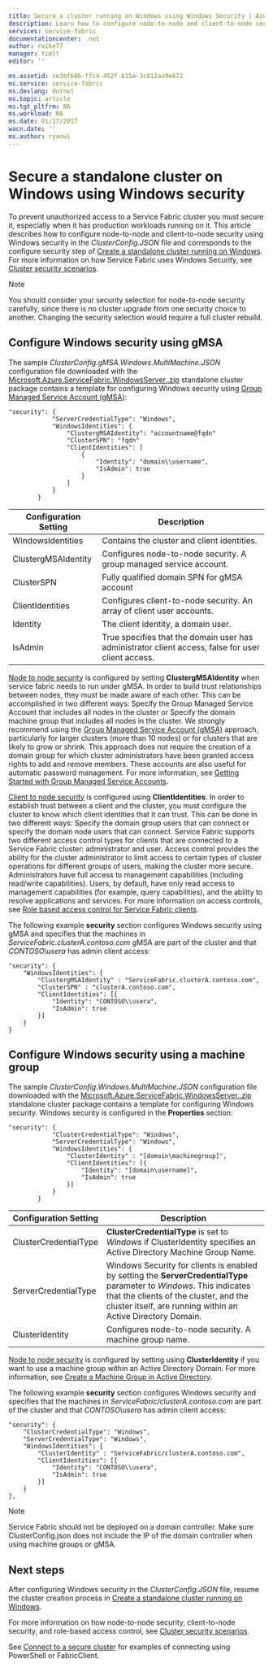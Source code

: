 ```yaml
---
title: Secure a cluster running on Windows using Windows Security | Azure
description: Learn how to configure node-to-node and client-to-node security on a standalone cluster running on Windows using Windows Security.
services: service-fabric
documentationcenter: .net
author: rwike77
manager: timlt
editor: ''

ms.assetid: ce3bf686-ffc4-452f-b15a-3c812aa9e672
ms.service: service-fabric
ms.devlang: dotnet
ms.topic: article
ms.tgt_pltfrm: NA
ms.workload: NA
ms.date: 01/17/2017
wacn.date: ''
ms.author: ryanwi
---
```


# Secure a standalone cluster on Windows using Windows security

To prevent unauthorized access to a Service Fabric cluster you must secure it, especially when it has production workloads running on it. This article describes how to configure node-to-node and client-to-node security using Windows security in the *ClusterConfig.JSON* file and corresponds to the configure security step of [Create a standalone cluster running on Windows](./service-fabric-cluster-creation-for-windows-server.md). For more information on how Service Fabric uses Windows Security, see [Cluster security scenarios](./service-fabric-cluster-security.md).

>[!NOTE]
You should consider your security selection for node-to-node security carefully, since there is no cluster upgrade from one security choice to another. Changing the security selection would require a full cluster rebuild.

## Configure Windows security using gMSA
The sample *ClusterConfig.gMSA.Windows.MultiMachine.JSON* configuration file downloaded with the [Microsoft.Azure.ServiceFabric.WindowsServer.<version>.zip](http://go.microsoft.com/fwlink/?LinkId=730690) standalone cluster package contains a template for configuring Windows security using [Group Managed Service Account (gMSA)](https://technet.microsoft.com/zh-cn/library/hh831782.aspx):

```
"security": {
            "ServerCredentialType": "Windows",
            "WindowsIdentities": {
                "ClustergMSAIdentity": "accountname@fqdn"
                "ClusterSPN": "fqdn"
                "ClientIdentities": [
                    {
                        "Identity": "domain\\username",
                        "IsAdmin": true
                    }
                ]
            }
        }
```

| **Configuration Setting** | **Description** |
| --- | --- |
| WindowsIdentities |Contains the cluster and client identities. |
| ClustergMSAIdentity |Configures node-to-node security. A group managed service account. |
| ClusterSPN |Fully qualified domain SPN for gMSA account|
| ClientIdentities |Configures client-to-node security. An array of client user accounts. |
| Identity |The client identity, a domain user. |
| IsAdmin |True specifies that the domain user has administrator client access, false for user client access. |

[Node to node security](./service-fabric-cluster-security.md#node-to-node-security) is configured by setting **ClustergMSAIdentity** when service fabric needs to run under gMSA. In order to build trust relationships between nodes, they must be made aware of each other. This can be accomplished in two different ways: Specify the Group Managed Service Account that includes all nodes in the cluster or Specify the domain machine group that includes all nodes in the cluster. We strongly recommend using the [Group Managed Service Account (gMSA)](https://technet.microsoft.com/zh-cn/library/hh831782.aspx) approach, particularly for larger clusters (more than 10 nodes) or for clusters that are likely to grow or shrink.
This approach does not require the creation of a domain group for which cluster administrators have been granted access rights to add and remove members. These accounts are also useful for automatic password management. For more information, see [Getting Started with Group Managed Service Accounts](http://technet.microsoft.com/zh-cn/library/jj128431.aspx).

[Client to node security](./service-fabric-cluster-security.md#client-to-node-security) is configured using **ClientIdentities**. In order to establish trust between a client and the cluster, you must configure the cluster to know which client identities that it can trust. This can be done in two different ways: Specify the domain group users that can connect or specify the domain node users that can connect. Service Fabric supports two different access control types for clients that are connected to a Service Fabric cluster: administrator and user. Access control provides the ability for the cluster administrator to limit access to certain types of cluster operations for different groups of users, making the cluster more secure.  Administrators have full access to management capabilities (including read/write capabilities). Users, by default, have only read access to management capabilities (for example, query capabilities), and the ability to resolve applications and services. For more information on access controls, see [Role based access control for Service Fabric clients](./service-fabric-cluster-security-roles.md).

The following example **security** section configures Windows security using gMSA and specifies that the machines in *ServiceFabric.clusterA.contoso.com* gMSA are part of the cluster and that *CONTOSO\usera* has admin client access:

```
"security": {
    "WindowsIdentities": {
        "ClustergMSAIdentity" : "ServiceFabric.clusterA.contoso.com",
        "ClusterSPN" : "clusterA.contoso.com",
        "ClientIdentities": [{
            "Identity": "CONTOSO\\usera",
            "IsAdmin": true
        }]
    }
}
```

## Configure Windows security using a machine group
The sample *ClusterConfig.Windows.MultiMachine.JSON* configuration file downloaded with the [Microsoft.Azure.ServiceFabric.WindowsServer.<version>.zip](http://go.microsoft.com/fwlink/?LinkId=730690) standalone cluster package contains a template for configuring Windows security.  Windows security is configured in the **Properties** section:

```
"security": {
            "ClusterCredentialType": "Windows",
            "ServerCredentialType": "Windows",
            "WindowsIdentities": {
                "ClusterIdentity" : "[domain\machinegroup]",
                "ClientIdentities": [{
                    "Identity": "[domain\username]",
                    "IsAdmin": true
                }]
            }
        }
```

| **Configuration Setting** | **Description** |
| --- | --- |
| ClusterCredentialType |**ClusterCredentialType** is set to *Windows* if ClusterIdentity specifies an Active Directory Machine Group Name. |
| ServerCredentialType |Windows Security for clients is enabled by setting the **ServerCredentialType** parameter to *Windows*. This indicates that the clients of the cluster, and the cluster itself, are running within an Active Directory Domain. |
| ClusterIdentity |Configures node-to-node security. A machine group name. |

[Node to node security](./service-fabric-cluster-security.md#node-to-node-security) is configured by setting using **ClusterIdentity** if you want to use a machine group within an Active Directory Domain. For more information, see [Create a Machine Group in Active Directory](https://msdn.microsoft.com/zh-cn/library/aa545347(v=cs.70).aspx).

The following example **security** section configures Windows security and specifies that the machines in *ServiceFabric/clusterA.contoso.com* are part of the cluster and that *CONTOSO\usera* has admin client access:

```
"security": {
    "ClusterCredentialType": "Windows",
    "ServerCredentialType": "Windows",
    "WindowsIdentities": {
        "ClusterIdentity" : "ServiceFabric/clusterA.contoso.com",
        "ClientIdentities": [{
            "Identity": "CONTOSO\\usera",
            "IsAdmin": true
        }]
    }
},
```

> [!NOTE]
> Service Fabric should not be deployed on a domain controller. Make sure ClusterConfig.json does not include the IP of the domain controller when using machine groups or gMSA.
> 
> 

## Next steps

After configuring Windows security in the *ClusterConfig.JSON* file, resume the cluster creation process in [Create a standalone cluster running on Windows](./service-fabric-cluster-creation-for-windows-server.md).

For more information on how node-to-node security, client-to-node security, and role-based access control, see [Cluster security scenarios](./service-fabric-cluster-security.md).

See [Connect to a secure cluster](./service-fabric-connect-to-secure-cluster.md) for examples of connecting using PowerShell or FabricClient.